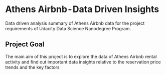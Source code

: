 # Athens Airbnb - Data Driven Insights
Data driven analysis summary of Athens Airbnb data for the project requirements of Udacity Data Science Nanodegree Program.

## Project Goal
The main aim of this project is to explore the data of Athens Airbnb rental activity and find out important data insights relative to the reservation price trends and the key factors 
